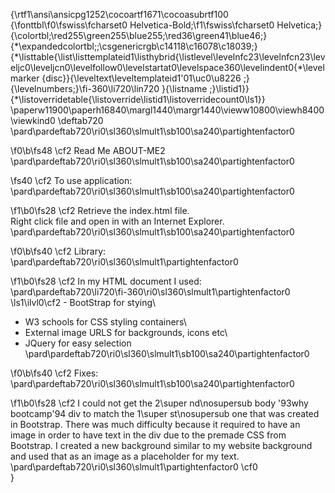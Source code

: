 {\rtf1\ansi\ansicpg1252\cocoartf1671\cocoasubrtf100
{\fonttbl\f0\fswiss\fcharset0 Helvetica-Bold;\f1\fswiss\fcharset0 Helvetica;}
{\colortbl;\red255\green255\blue255;\red36\green41\blue46;}
{\*\expandedcolortbl;;\csgenericrgb\c14118\c16078\c18039;}
{\*\listtable{\list\listtemplateid1\listhybrid{\listlevel\levelnfc23\levelnfcn23\leveljc0\leveljcn0\levelfollow0\levelstartat0\levelspace360\levelindent0{\*\levelmarker \{disc\}}{\leveltext\leveltemplateid1\'01\uc0\u8226 ;}{\levelnumbers;}\fi-360\li720\lin720 }{\listname ;}\listid1}}
{\*\listoverridetable{\listoverride\listid1\listoverridecount0\ls1}}
\paperw11900\paperh16840\margl1440\margr1440\vieww10800\viewh8400\viewkind0
\deftab720
\pard\pardeftab720\ri0\sl360\slmult1\sb100\sa240\partightenfactor0

\f0\b\fs48 \cf2 Read Me ABOUT-ME2\
\pard\pardeftab720\ri0\sl360\slmult1\sb100\sa240\partightenfactor0

\fs40 \cf2 To use application:\
\pard\pardeftab720\ri0\sl360\slmult1\sb100\sa240\partightenfactor0

\f1\b0\fs28 \cf2 Retrieve the index.html file.\
Right click file and open in with an Internet Explorer.\
\pard\pardeftab720\ri0\sl360\slmult1\sb100\sa240\partightenfactor0

\f0\b\fs40 \cf2 Library:\
\pard\pardeftab720\ri0\sl360\slmult1\partightenfactor0

\f1\b0\fs28 \cf2 In my HTML document I used: \
\pard\pardeftab720\li720\fi-360\ri0\sl360\slmult1\partightenfactor0
\ls1\ilvl0\cf2 -	BootStrap for stying\
-	W3 schools for CSS styling containers\
-	External image URLS for backgrounds, icons etc\
-	JQuery for easy selection\
\pard\pardeftab720\ri0\sl360\slmult1\sb100\sa240\partightenfactor0

\f0\b\fs40 \cf2 Fixes:\
\pard\pardeftab720\ri0\sl360\slmult1\sb100\sa240\partightenfactor0

\f1\b0\fs28 \cf2 I could not get the 2\super nd\nosupersub  body \'93why bootcamp\'94 div to match the 1\super st\nosupersub  one that was created in Bootstrap. There was much difficulty because it required to have an image in order to have text in the div due to the premade CSS from Bootstrap. I created a new background similar to my website background and used that as an image as a placeholder for my text.\
\pard\pardeftab720\ri0\sl360\slmult1\partightenfactor0
\cf0 \
}